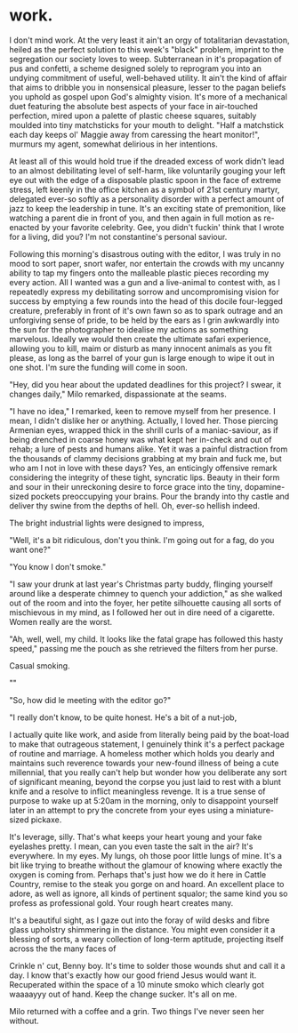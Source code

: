 # work.

<!-- Work Introduction -->

I don't mind work. At the very least it ain't an orgy of totalitarian devastation, heiled as the perfect solution to this week's "black" problem, imprint to the segregation our society loves to weep. Subterranean in it's propagation of pus and confetti, a scheme designed solely to reprogram you into an undying commitment of useful, well-behaved utility. It ain't the kind of affair that aims to dribble you in nonsensical pleasure, lesser to the pagan beliefs you uphold as gospel upon God's almighty vision. It's more of a mechanical duet featuring the absolute best aspects of your face in air-touched perfection, mired upon a palette of plastic cheese squares, suitably moulded into tiny matchsticks for your mouth to delight. "Half a matchstick each day keeps ol' Maggie away from caressing the heart monitor!", murmurs my agent, somewhat delirious in her intentions.

At least all of this would hold true if the dreaded excess of work didn't  lead to an almost debilitating level of self-harm, like voluntarily gouging your left eye out with the edge of a disposable plastic spoon in the face of extreme stress, left keenly in the office kitchen as a symbol of 21st century martyr, delegated ever-so softly as a personality disorder with a perfect amount of jazz to keep the leadership in tune. It's an exciting state of premonition, like watching a parent die in front of you, and then again in full motion as re-enacted by your favorite celebrity. Gee, you didn't fuckin' think that I wrote for a living, did you? I'm not constantine's personal saviour.

Following this morning's disastrous outing with the editor, I was truly in no mood to sort paper, snort wafer, nor entertain the crowds with my uncanny ability to tap my fingers onto the malleable plastic pieces recording my every action. All I wanted was a gun and a live-animal to contest with, as I repeatedly express my debilitating sorrow and uncompromising vision for success by emptying a few rounds into the head of this docile four-legged creature, preferably in front of it's own fawn so as to spark outrage and an unforgiving sense of pride, to be held by the ears as I grin awkwardly into the sun for the photographer to idealise my actions as something marvelous. Ideally we would then create the ultimate safari experience, allowing you to kill, maim or disturb as many innocent animals as you fit please, as long as the barrel of your gun is large enough to wipe it out in one shot. I'm sure the funding will come in soon.

<!-- Co-worker Interaction -->

"Hey, did you hear about the updated deadlines for this project? I swear, it changes daily," Milo remarked, dispassionate at the seams.

"I have no idea," I remarked, keen to remove myself from her presence. I mean, I didn't dislike her or anything. Actually, I loved her. Those piercing Armenian eyes, wrapped thick in the shrill curls of a maniac-saviour, as if being drenched in coarse honey was what kept her in-check and out of rehab; a lure of pests and humans alike. Yet it was a painful distraction from the thousands of clammy decisions grabbing at my brain and fuck me, but who am I not in love with these days? Yes, an enticingly offensive remark considering the integrity of these tight, syncratic lips. Beauty in their form and sour in their unreckoning desire to force grace into the tiny, dopamine-sized pockets preoccupying your brains. Pour the brandy into thy castle and deliver thy swine from the depths of hell. Oh, ever-so hellish indeed.

The bright industrial lights were designed to impress, 

"Well, it's a bit ridiculous, don't you think. I'm going out for a fag, do you want one?"

"You know I don't smoke."

"I saw your drunk at last year's Christmas party buddy, flinging yourself around like a desperate chimney to quench your addiction," as she walked out of the room and into the foyer, her petite silhouette causing all sorts of mischievous in my mind, as I followed her out in dire need of a cigarette. Women really are the worst.

"Ah, well, well, my child. It looks like the fatal grape has followed this hasty speed," passing me the pouch as she retrieved the filters from her purse.

Casual smoking.

""


"So, how did le meeting with the editor go?"

"I really don't know, to be quite honest. He's a bit of a nut-job,

<!-- Monologue #2 -->

I actually quite like work, and aside from literally being paid by the boat-load to make that outrageous statement, I genuinely think it's a perfect package of routine and marriage. A homeless mother which holds you dearly and maintains such reverence towards your new-found illness of being a cute millennial, that you really can't help but wonder how you deliberate any sort of significant meaning, beyond the corpse you just laid to rest with a blunt knife and a resolve to inflict meaningless revenge. It is a true sense of purpose to wake up at 5:20am in the morning, only to disappoint yourself later in an attempt to pry the concrete from your eyes using a miniature-sized pickaxe.

It's leverage, silly. That's what keeps your heart young and your fake eyelashes pretty. I mean, can you even taste the salt in the air? It's everywhere. In my eyes. My lungs, oh those poor little lungs of mine. It's a bit like trying to breathe without the glamour of knowing where exactly the oxygen is coming from. Perhaps that's just how we do it here in Cattle Country, remise to the steak you gorge on and hoard. An excellent place to adore, as well as ignore, all kinds of pertinent squalor; the same kind you so profess as professional gold. Your rough heart creates many.



It's a beautiful sight, as I gaze out into the foray of wild desks and fibre glass upholstry shimmering in the distance. You might even consider it a blessing of sorts, a weary collection of long-term aptitude, projecting itself across the the many faces of

Crinkle n' cut, Benny boy. It's time to solder those wounds shut and call it a day. I know that's exactly how our good friend Jesus would want it. Recuperated within the space of a 10 minute smoko which clearly got waaaayyy out of hand. Keep the change sucker. It's all on me.


Milo returned with a coffee and a grin. Two things I've never seen her without.
